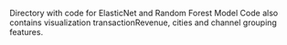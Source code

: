 Directory with code for ElasticNet and Random Forest Model
Code also contains visualization transactionRevenue, cities and channel grouping features.
